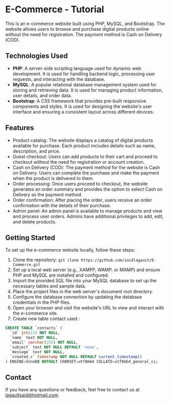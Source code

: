 # E-Commerce - Tutorial

This is an e-commerce website built using PHP, MySQL, and Bootstrap. The website allows users to browse and purchase digital products online without the need for registration. The payment method is Cash on Delivery (COD).

## Technologies Used

- **PHP**: A server-side scripting language used for dynamic web development. It is used for handling backend logic, processing user requests, and interacting with the database.
- **MySQL**: A popular relational database management system used for storing and retrieving data. It is used for managing product information, user details, and order data.
- **Bootstrap**: A CSS framework that provides pre-built responsive components and styles. It is used for designing the website's user interface and ensuring a consistent layout across different devices.

## Features

- Product catalog: The website displays a catalog of digital products available for purchase. Each product includes details such as name, description, and price.
- Guest checkout: Users can add products to their cart and proceed to checkout without the need for registration or account creation.
- Cash on Delivery (COD): The payment method for the website is Cash on Delivery. Users can complete the purchase and make the payment when the product is delivered to them.
- Order processing: Once users proceed to checkout, the website generates an order summary and provides the option to select Cash on Delivery as the payment method.
- Order confirmation: After placing the order, users receive an order confirmation with the details of their purchase.
- Admin panel: An admin panel is available to manage products and view and process user orders. Admins have additional privileges to add, edit, and delete products.

## Getting Started

To set up the e-commerce website locally, follow these steps:

1. Clone the repository: `git clone https://github.com/saidlagauit/E-Commerce.git`
2. Set up a local web server (e.g., XAMPP, WAMP, or MAMP) and ensure PHP and MySQL are installed and configured.
3. Import the provided SQL file into your MySQL database to set up the necessary tables and sample data.
4. Place the project files in the web server's document root directory.
5. Configure the database connection by updating the database credentials in the PHP files.
6. Open your browser and visit the website's URL to view and interact with the e-commerce site.
7. Create new table contact used :
```sql
CREATE TABLE `contacts` (
  `id` int(11) NOT NULL,
  `name` text NOT NULL,
  `email` varchar(255) NOT NULL,
  `subject` text NOT NULL DEFAULT 'none',
  `message` text NOT NULL,
  `created_c` timestamp NOT NULL DEFAULT current_timestamp()
) ENGINE=InnoDB DEFAULT CHARSET=utf8mb4 COLLATE=utf8mb4_general_ci;
```

## Contact

If you have any questions or feedback, feel free to contact us at lagauitsaid@hotmail.com.
